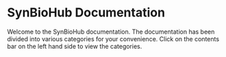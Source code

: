 # SynBioHub Documentation 

 Welcome to the SynBioHub documentation.
 The documentation has been divided into various categories for your convenience.
 Click on the contents bar on the left hand side to view the categories.



